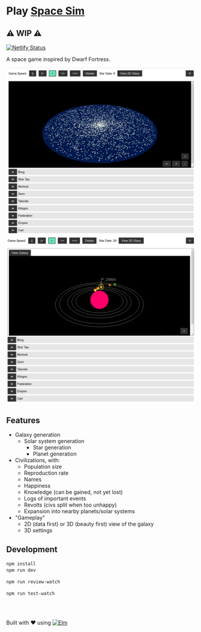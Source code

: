 # Play [Space Sim](https://space-sim.netlify.app/)

## ⚠️ WIP ⚠️

[![Netlify Status](https://api.netlify.com/api/v1/badges/cb086d27-2785-46ec-b180-a4ce21231f58/deploy-status)](https://app.netlify.com/sites/space-sim/deploys)

A space game inspired by Dwarf Fortress.

<img src="./Screenshot 2022-01-23_galaxy-view.png" />
<img src="./Screenshot 2022-01-23_solar-view.png" />

## Features

- Galaxy generation
  - Solar system generation
    - Star generation
    - Planet generation
- Civilizations, with:
  - Population size
  - Reproduction rate
  - Names
  - Happiness
  - Knowledge (can be gained, not yet lost)
  - Logs of important events
  - Revolts (civs split when too unhappy)
  - Expansion into nearby planets/solar systems
- "Gameplay"
  - 2D (data first) or 3D (beauty first) view of the galaxy
  - 3D settings

## Development

```bash
npm install
npm run dev
```

```bash
npm run review-watch
```

```bash
npm run test-watch
```

<br />
<br />

Built with ♥ using <a href="https://elm-lang.org/"><img alt="Elm" src="./elm-favicon.ico" width=20></a>
